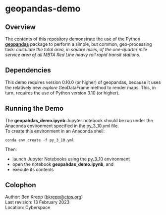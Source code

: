 # geopandas-demo

## Overview
The contents of this repository demonstrate the use of the Python [__geopandas__](https://geopandas.org) package to perform a simple, but common, geo-processing task: 
_calculate the total area, in square miles, of the one-quarter mile service area of all MBTA Red Line heavy rail rapid transit stations_.

## Dependencies
This demo requires version 0.10.0 \(or higher\) of geopandas, because it uses the relatively new _explore_ GeoDataFrame method to render maps.
This, in turn, requires the use of Python version 3.10 \(or higher\).

## Running the Demo
The __geopahdas_demo.ipynb__ Jupyter notebook should be run under the Anaconda environment specified in the py_3_10.yml file.  
To create this environment in an Anaconda shell:
```
conda env create -f py_3_10.yml
```
Then:
* launch Jupyter Notebooks using the py_3_10 environment
* open the notebook __geopahdas_demo.ipynb__, and
* execute its contents

## Colophon
Author: Ben Krepp (bkrepp@ctps.org)  
Last revision: 13 February 2023  
Location: Cyberspace
